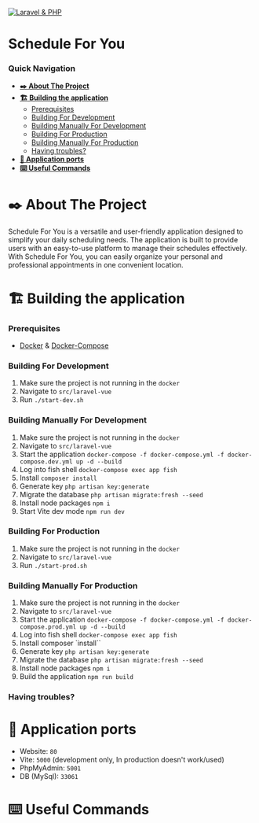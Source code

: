 [![Laravel & PHP](https://github.com/garobcsi/ScheduleForYou/actions/workflows/laravel.yml/badge.svg)](https://github.com/garobcsi/ScheduleForYou/actions/workflows/laravel.yml)

# Schedule For You

### Quick Navigation
* **[:black_nib: About The Project](#black_nib-about-the-project)**
* **[:building_construction: Building the application](#building_construction-building-the-application)**
  * [Prerequisites](#prerequisites)
  * [Building For Development](#building-for-development)
  * [Building Manually For Development](#building-manually-for-development)
  * [Building For Production](#building-for-production)
  * [Building Manually For Production](#building-manually-for-production)
  * [Having troubles?](#having-troubles)
* **[:open_file_folder: Application ports](#open_file_folder-application-ports)**
* **[:keyboard: Useful Commands](#keyboard-useful-commands)**


# :black_nib: About The Project

Schedule For You is a versatile and user-friendly application designed to simplify your daily scheduling needs. The application is built to provide users with an easy-to-use platform to manage their schedules effectively. With Schedule For You, you can easily organize your personal and professional appointments in one convenient location.

# :building_construction: Building the application

### Prerequisites

* [Docker](https://www.docker.com/) & [Docker-Compose](https://docs.docker.com/compose/)

### Building For Development
1. Make sure the project is not running in the `docker`
2. Navigate to `src/laravel-vue`
3. Run `./start-dev.sh`
### Building Manually For Development
1. Make sure the project is not running in the `docker`
2. Navigate to `src/laravel-vue`
3. Start the application `docker-compose -f docker-compose.yml -f docker-compose.dev.yml up -d --build`
4. Log into fish shell `docker-compose exec app fish`
5. Install `composer install`
6. Generate key `php artisan key:generate`
7. Migrate the database `php artisan migrate:fresh --seed`
8. Install node packages `npm i`
9. Start Vite dev mode `npm run dev`
### Building For Production
1. Make sure the project is not running in the `docker`
2. Navigate to `src/laravel-vue`
3. Run `./start-prod.sh`
### Building Manually For Production
1. Make sure the project is not running in the `docker`
2. Navigate to `src/laravel-vue`
3. Start the application `docker-compose -f docker-compose.yml -f docker-compose.prod.yml up -d --build`
4. Log into fish shell `docker-compose exec app fish`
5. Install composer `install``
6. Generate key `php artisan key:generate`
7. Migrate the database `php artisan migrate:fresh --seed`
8. Install node packages `npm i`
9. Build the application `npm run build`
### Having troubles?

# :open_file_folder: Application ports
- Website: `80`
- Vite: `5000` (development only, In production doesn't work/used)
- PhpMyAdmin: `5001`
- DB (MySql): `33061`
# :keyboard: Useful Commands
<!-- ## LINKEK -->

<!-- Trello (done): https://trello.com/b/k4g2bpTB/vizsgaremek-naptár

Figma: (done) https://www.figma.com/file/qlWjgsmqi6hjBC6cHR09qB/Vizsgaremek?node-id=0%3A1&t=ZHQlMKRc6BF3in2D-1

Funkcionális specifikáció (done): https://docs.google.com/document/d/1ShLbxv7K0FDphoZtEsumG2i_mhR7eEySRCVUruQ7b8s/edit?usp=sharing -->
